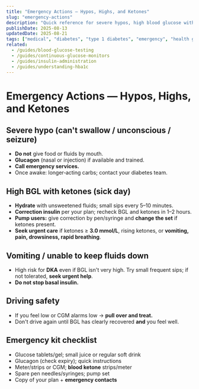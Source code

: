 ```yaml
---
title: "Emergency Actions — Hypos, Highs, and Ketones"
slug: "emergency-actions"
description: "Quick reference for severe hypos, high blood glucose with ketones, vomiting/illness, and when to call an ambulance."
publishDate: 2025-08-13
updatedDate: 2025-08-21
tags: ["medical", "diabetes", "type 1 diabetes", "emergency", "health guides"]
related:
  - /guides/blood-glucose-testing
  - /guides/continuous-glucose-monitors
  - /guides/insulin-administration
  - /guides/understanding-hba1c
---
```


# Emergency Actions — Hypos, Highs, and Ketones

## Severe hypo (can't swallow / unconscious / seizure)
- **Do not** give food or fluids by mouth.
- **Glucagon** (nasal or injection) if available and trained.
- **Call emergency services.**
- Once awake: longer‑acting carbs; contact your diabetes team.

## High BGL with ketones (sick day)
- **Hydrate** with unsweetened fluids; small sips every 5–10 minutes.
- **Correction insulin** per your plan; recheck BGL and ketones in 1–2 hours.
- **Pump users:** give correction by pen/syringe and **change the set** if ketones present.
- **Seek urgent care** if ketones ≥ **3.0 mmol/L**, rising ketones, or **vomiting, pain, drowsiness, rapid breathing**.

## Vomiting / unable to keep fluids down
- High risk for **DKA** even if BGL isn't very high. Try small frequent sips; if not tolerated, **seek urgent help**.
- **Do not stop basal insulin.**

## Driving safety
- If you feel low or CGM alarms low → **pull over and treat.**
- Don't drive again until BGL has clearly recovered **and** you feel well.

## Emergency kit checklist
- Glucose tablets/gel; small juice or regular soft drink  
- Glucagon (check expiry); quick instructions  
- Meter/strips or CGM; **blood ketone** strips/meter  
- Spare pen needles/syringes; pump set  
- Copy of your plan + **emergency contacts**


